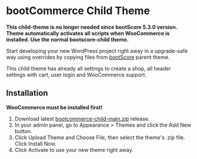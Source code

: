 # bootCommerce Child Theme

**This child-theme is no longer needed since bootScore 5.3.0 version. Theme automatically activates all scripts when WooCommerce is installed. Use the normal bootscore-child theme.**

Start developing your new WordPress project right away in a upgrade-safe way using overrides by copying files from [bootScore](https://github.com/crftwrk/bootscore) parent theme.

This child theme has already all settings to create a shop, all header settings with cart, user login and WooCommerce support.

## Installation

**WooCommerce must be installed first!**

1. Download latest [bootcommerce-child-main.zip](https://github.com/bootscore/bootcommerce-child/releases) release.
2. In your admin panel, go to Appearance > Themes and click the Add New button.
3. Click Upload Theme and Choose File, then select the theme's .zip file. Click Install Now.
4. Click Activate to use your new theme right away.
